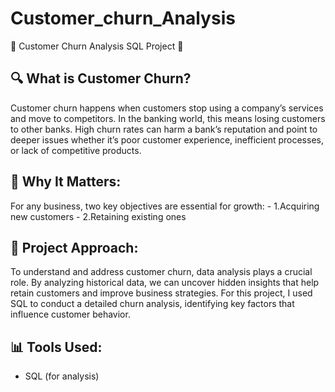 # Customer_churn_Analysis
🚀 Customer Churn Analysis SQL Project 🚀

## 🔍 What is Customer Churn?
Customer churn happens when customers stop using a company’s services and move to competitors. In the banking world, this means losing customers to other banks. High churn rates can harm a bank’s reputation and point to deeper issues whether it’s poor customer experience, inefficient processes, or lack of competitive products.

## 💼 Why It Matters:
For any business, two key objectives are essential for growth:
	- 1.Acquiring new customers
	- 2.Retaining existing ones

## 🔎 Project Approach:
To understand and address customer churn, data analysis plays a crucial role. By analyzing historical data, we can uncover hidden insights that help retain customers and improve business strategies. For this project, I used SQL to conduct a detailed churn analysis, identifying key factors that influence customer behavior.

## 📊 Tools Used:
- SQL (for analysis)
